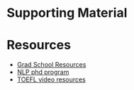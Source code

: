 # Supporting Material

# Resources
  - [Grad School Resources](https://martiansideofthemoon.github.io/2018/05/29/grad-resources.html)
  - [NLP phd program](https://blog.nelsonliu.me/2019/10/24/student-perspectives-on-applying-to-nlp-phd-programs/)
  - [TOEFL video resources](https://www.youtube.com/watch?v=Hw6PvrRiv20&list=PLoDjs_CkjI66XZ8sDqClffaFfEz4gEux3&ab_channel=linguamarina)
